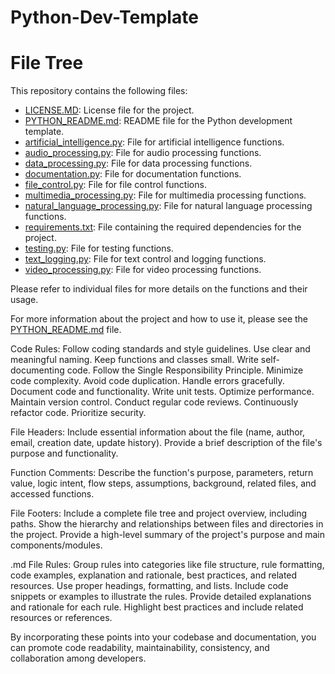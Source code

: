 # Python-Dev-Template
# File Tree

This repository contains the following files:

- [LICENSE.MD](LICENSE.MD): License file for the project.
- [PYTHON_README.md](PYTHON_README.md): README file for the Python development template.
- [artificial_intelligence.py](artificial_intelligence.py): File for artificial intelligence functions.
- [audio_processing.py](audio_processing.py): File for audio processing functions.
- [data_processing.py](data_processing.py): File for data processing functions.
- [documentation.py](documentation.py): File for documentation functions.
- [file_control.py](file_control.py): File for file control functions.
- [multimedia_processing.py](multimedia_processing.py): File for multimedia processing functions.
- [natural_language_processing.py](natural_language_processing.py): File for natural language processing functions.
- [requirements.txt](requirements.txt): File containing the required dependencies for the project.
- [testing.py](testing.py): File for testing functions.
- [text_logging.py](text_logging.py): File for text control and logging functions.
- [video_processing.py](video_processing.py): File for video processing functions.

Please refer to individual files for more details on the functions and their usage.

For more information about the project and how to use it, please see the [PYTHON_README.md](PYTHON_README.md) file.

Code Rules:
Follow coding standards and style guidelines.
Use clear and meaningful naming.
Keep functions and classes small.
Write self-documenting code.
Follow the Single Responsibility Principle.
Minimize code complexity.
Avoid code duplication.
Handle errors gracefully.
Document code and functionality.
Write unit tests.
Optimize performance.
Maintain version control.
Conduct regular code reviews.
Continuously refactor code.
Prioritize security.

File Headers:
Include essential information about the file (name, author, email, creation date, update history).
Provide a brief description of the file's purpose and functionality.

Function Comments:
Describe the function's purpose, parameters, return value, logic intent, flow steps, assumptions, background, related files, and accessed functions.

File Footers:
Include a complete file tree and project overview, including paths.
Show the hierarchy and relationships between files and directories in the project.
Provide a high-level summary of the project's purpose and main components/modules.

.md File Rules:
Group rules into categories like file structure, rule formatting, code examples, explanation and rationale, best practices, and related resources.
Use proper headings, formatting, and lists.
Include code snippets or examples to illustrate the rules.
Provide detailed explanations and rationale for each rule.
Highlight best practices and include related resources or references.

By incorporating these points into your codebase and documentation, you can promote code readability, maintainability, consistency, and collaboration among developers.
